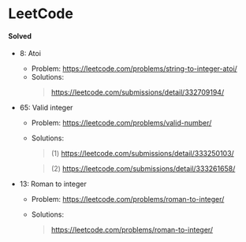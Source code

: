 # LeetCode

#### Solved
* 8: Atoi 
    - Problem: https://leetcode.com/problems/string-to-integer-atoi/
    - Solutions: 
        > https://leetcode.com/submissions/detail/332709194/

* 65: Valid integer
    - Problem: https://leetcode.com/problems/valid-number/
    - Solutions:
       >(1) https://leetcode.com/submissions/detail/333250103/
                     
       >(2) https://leetcode.com/submissions/detail/333261658/
         
* 13: Roman to integer 
    - Problem: https://leetcode.com/problems/roman-to-integer/
    
    - Solutions:
    
      >https://leetcode.com/problems/roman-to-integer/
      
